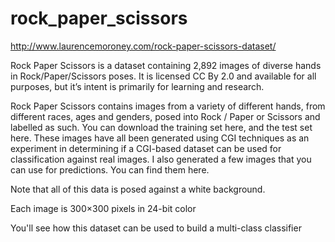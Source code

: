 # rock_paper_scissors

http://www.laurencemoroney.com/rock-paper-scissors-dataset/

Rock Paper Scissors is a dataset containing 2,892 images of diverse hands in Rock/Paper/Scissors poses. It is licensed CC By 2.0 and available for all purposes, but it’s intent is primarily for learning and research.

Rock Paper Scissors contains images from a variety of different hands,  from different races, ages and genders, posed into Rock / Paper or Scissors and labelled as such. You can download the training set here, and the test set here. These images have all been generated using CGI techniques as an experiment in determining if a CGI-based dataset can be used for classification against real images. I also generated a few images that you can use for predictions. You can find them here.

Note that all of this data is posed against a white background.

Each image is 300×300 pixels in 24-bit color

You'll see how this dataset can be used to build a multi-class classifier
